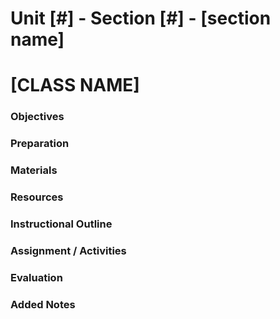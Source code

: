 # Unit [#] - Section [#] - [section name]

# [CLASS NAME]

### Objectives

### Preparation

### Materials

### Resources

### Instructional Outline

### Assignment / Activities

### Evaluation

### Added Notes
